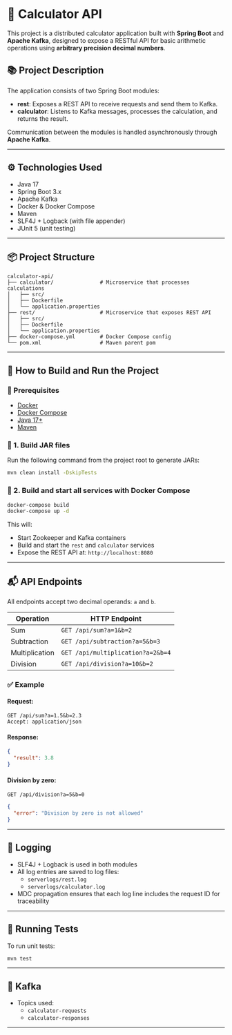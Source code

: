 # 🧮 Calculator API

This project is a distributed calculator application built with **Spring Boot** and **Apache Kafka**, designed to expose a RESTful API for basic arithmetic operations using **arbitrary precision decimal numbers**.

## 📚 Project Description

The application consists of two Spring Boot modules:

- **rest**: Exposes a REST API to receive requests and send them to Kafka.
- **calculator**: Listens to Kafka messages, processes the calculation, and returns the result.

Communication between the modules is handled asynchronously through **Apache Kafka**.

---

## ⚙️ Technologies Used

- Java 17
- Spring Boot 3.x
- Apache Kafka
- Docker & Docker Compose
- Maven
- SLF4J + Logback (with file appender)
- JUnit 5 (unit testing)

---

## 📦 Project Structure

```plaintext
calculator-api/
├── calculator/               # Microservice that processes calculations
│   ├── src/
│   ├── Dockerfile
│   └── application.properties
├── rest/                     # Microservice that exposes REST API
│   ├── src/
│   ├── Dockerfile
│   └── application.properties
├── docker-compose.yml        # Docker Compose config
└── pom.xml                   # Maven parent pom
```

---

## 🚀 How to Build and Run the Project

### 📌 Prerequisites

- [Docker](https://www.docker.com/get-started)
- [Docker Compose](https://docs.docker.com/compose/)
- [Java 17+](https://adoptium.net/)
- [Maven](https://maven.apache.org/)

### 🧱 1. Build JAR files

Run the following command from the project root to generate JARs:

```bash
mvn clean install -DskipTests
```

### 🐳 2. Build and start all services with Docker Compose

```bash
docker-compose build
docker-compose up -d
```

This will:

- Start Zookeeper and Kafka containers
- Build and start the `rest` and `calculator` services
- Expose the REST API at: `http://localhost:8080`

---

## 📬 API Endpoints

All endpoints accept two decimal operands: `a` and `b`.

| Operation      | HTTP Endpoint                          |
|----------------|----------------------------------------|
| Sum            | `GET /api/sum?a=1&b=2`                 |
| Subtraction    | `GET /api/subtraction?a=5&b=3`         |
| Multiplication | `GET /api/multiplication?a=2&b=4`      |
| Division       | `GET /api/division?a=10&b=2`           |

### ✅ Example

#### Request:
```http
GET /api/sum?a=1.5&b=2.3
Accept: application/json
```

#### Response:
```json
{
  "result": 3.8
}
```

#### Division by zero:
```http
GET /api/division?a=5&b=0
```

```json
{
  "error": "Division by zero is not allowed"
}
```

---

## 📝 Logging

- SLF4J + Logback is used in both modules
- All log entries are saved to log files:
    - `serverlogs/rest.log`
    - `serverlogs/calculator.log`
- MDC propagation ensures that each log line includes the request ID for traceability

---

## 🧪 Running Tests

To run unit tests:

```bash
mvn test
```

---

## 🐾 Kafka

- Topics used:
    - `calculator-requests`
    - `calculator-responses`

---

